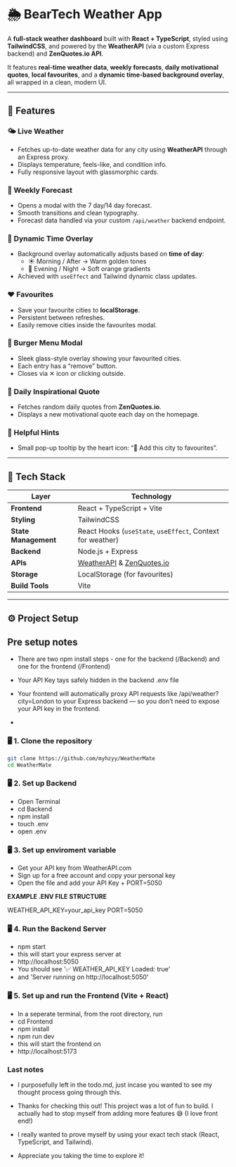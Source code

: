 # 🌦️ BearTech Weather App

A **full-stack weather dashboard** built with **React + TypeScript**, styled using **TailwindCSS**, and powered by the **WeatherAPI** (via a custom Express backend) and **ZenQuotes.io API**.

It features **real-time weather data**, **weekly forecasts**, **daily motivational quotes**, **local favourites**, and a **dynamic time-based background overlay**, all wrapped in a clean, modern UI.

---

## 🚀 Features

### 🌤️ Live Weather

- Fetches up-to-date weather data for any city using **WeatherAPI** through an Express proxy.
- Displays temperature, feels-like, and condition info.
- Fully responsive layout with glassmorphic cards.

### 📅 Weekly Forecast

- Opens a modal with the 7 day/14 day forecast.
- Smooth transitions and clean typography.
- Forecast data handled via your custom `/api/weather` backend endpoint.

### 🌇 Dynamic Time Overlay

- Background overlay automatically adjusts based on **time of day**:
  - ☀️ Morning / After → Warm golden tones
  - 🌆 Evening / Night → Soft orange gradients
- Achieved with `useEffect` and Tailwind dynamic class updates.

### ❤️ Favourites

- Save your favourite cities to **localStorage**.
- Persistent between refreshes.
- Easily remove cities inside the favourites modal.

### 🍔 Burger Menu Modal

- Sleek glass-style overlay showing your favourited cities.
- Each entry has a “remove” button.
- Closes via ✕ icon or clicking outside.

### 💬 Daily Inspirational Quote

- Fetches random daily quotes from **ZenQuotes.io**.
- Displays a new motivational quote each day on the homepage.

### 🧠 Helpful Hints

- Small pop-up tooltip by the heart icon: “💾 Add this city to favourites”.

---

## 🧰 Tech Stack

| Layer                | Technology                                                                        |
| -------------------- | --------------------------------------------------------------------------------- |
| **Frontend**         | React + TypeScript + Vite                                                         |
| **Styling**          | TailwindCSS                                                                       |
| **State Management** | React Hooks (`useState`, `useEffect`, Context for weather)                        |
| **Backend**          | Node.js + Express                                                                 |
| **APIs**             | [WeatherAPI](https://www.weatherapi.com/) & [ZenQuotes.io](https://zenquotes.io/) |
| **Storage**          | LocalStorage (for favourites)                                                     |
| **Build Tools**      | Vite                                                                              |

---

## ⚙️ Project Setup

## Pre setup notes

- There are two npm install steps - one for the backend (/Backend) and one for the frontend (/Frontend)

- Your API Key tays safely hidden in the backend .env file

- Your frontend will automatically proxy API requests like /api/weather?city=London to your Express backend — so you don’t need to expose your API key in the frontend.

-

### 🖥️ 1. Clone the repository

```bash
git clone https://github.com/myhzyy/WeatherMate
cd WeatherMate
```

### 🖥️ 2. Set up Backend

- Open Terminal
- cd Backend
- npm install
- touch .env
- open .env

### 🖥️ 3. Set up enviroment variable

- Get your API key from WeatherAPI.com
- Sign up for a free account and copy your personal key
- Open the file and add your API Key + PORT=5050

**EXAMPLE .ENV FILE STRUCTURE**

WEATHER_API_KEY=your_api_key
PORT=5050

### 🖥️ 4. Run the Backend Server

- npm start
- this will start your express server at
- http://localhost:5050
- You should see '✅ WEATHER_API_KEY Loaded: true'
- and 'Server running on http://localhost:5050'

### 🖥️ 5. Set up and run the Frontend (Vite + React)

- In a seperate terminal, from the root directory, run
- cd Frontend
- npm install
- npm run dev
- this will start the frontend on
- http://localhost:5173

### Last notes

- I purposefully left in the todo.md, just incase you wanted to see my thought process going through this.

- Thanks for checking this out! This project was a lot of fun to build. I actually had to stop myself from adding more features 😅 (I love front end!)

- I really wanted to prove myself by using your exact tech stack (React, TypeScript, and Tailwind).

- Appreciate you taking the time to explore it!
